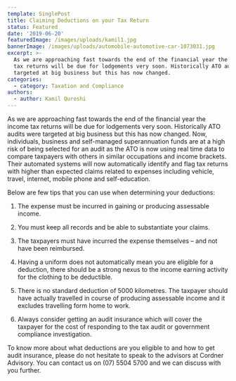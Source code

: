 ```yaml
---
template: SinglePost
title: Claiming Deductions on your Tax Return
status: Featured
date: '2019-06-20'
featuredImage: /images/uploads/kamil1.jpg
bannerImage: /images/uploads/automobile-automotive-car-1073031.jpg
excerpt: >-
  As we are approaching fast towards the end of the financial year the income
  tax returns will be due for lodgements very soon. Historically ATO audits were
  targeted at big business but this has now changed.
categories:
  - category: Taxation and Compliance
authors:
  - author: Kamil Qureshi
---
```

As we are approaching fast towards the end of the financial year the income tax returns will be due for lodgements very soon. Historically ATO audits were targeted at big business but this has now changed. Now, individuals, business and self-managed superannuation funds are at a high risk of being selected for an audit as the ATO is now using real time data to compare taxpayers with others in similar occupations and income brackets. Their automated systems will now automatically identify and flag tax returns with higher than expected claims related to expenses including vehicle, travel, internet, mobile phone and self-education.   



Below are few tips that you can use when determining your deductions:



1.	The expense must be incurred in gaining or producing assessable income. 



2.	You must keep all records and be able to substantiate your claims.



3.	The taxpayers must have incurred the expense themselves – and not have been reimbursed. 



4.	Having a uniform does not automatically mean you are eligible for a deduction, there should be a strong nexus to the income earning activity for the clothing to be deductible. 



5.	There is no standard deduction of 5000 kilometres. The taxpayer should have actually travelled in course of producing assessable income and it excludes travelling form home to work. 



6.	Always consider getting an audit insurance which will cover the taxpayer for the cost of responding to the tax audit or government compliance investigation.



To know more about what deductions are you eligible to and how to get audit insurance, please do not hesitate to speak to the advisors at Cordner Advisory. You can contact us on (07) 5504 5700 and we can discuss with you further.
